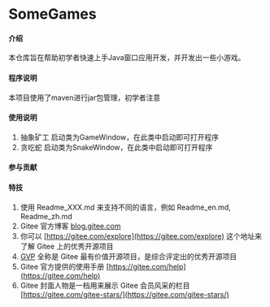 # SomeGames

#### 介绍
本仓库旨在帮助初学者快速上手Java窗口应用开发，并开发出一些小游戏。

#### 程序说明
本项目使用了maven进行jar包管理，初学者注意
#### 使用说明
1. 抽象矿工
启动类为GameWindow，在此类中启动即可打开程序
2. 贪吃蛇
启动类为SnakeWindow，在此类中启动即可打开程序


#### 参与贡献



#### 特技

1.  使用 Readme\_XXX.md 来支持不同的语言，例如 Readme\_en.md, Readme\_zh.md
2.  Gitee 官方博客 [blog.gitee.com](https://blog.gitee.com)
3.  你可以 [https://gitee.com/explore](https://gitee.com/explore) 这个地址来了解 Gitee 上的优秀开源项目
4.  [GVP](https://gitee.com/gvp) 全称是 Gitee 最有价值开源项目，是综合评定出的优秀开源项目
5.  Gitee 官方提供的使用手册 [https://gitee.com/help](https://gitee.com/help)
6.  Gitee 封面人物是一档用来展示 Gitee 会员风采的栏目 [https://gitee.com/gitee-stars/](https://gitee.com/gitee-stars/)
